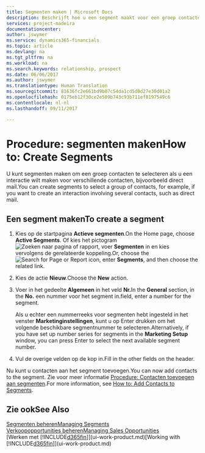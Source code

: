 ```yaml
---
title: Segmenten maken | Microsoft Docs
description: Beschrijft hoe u een segment maakt voor een groep contacten in Financials, bijvoorbeeld om verschillende contacten een direct mail te sturen.
services: project-madeira
documentationcenter: 
author: jswymer
ms.service: dynamics365-financials
ms.topic: article
ms.devlang: na
ms.tgt_pltfrm: na
ms.workload: na
ms.search.keywords: relationship, prospect
ms.date: 06/06/2017
ms.author: jswymer
ms.translationtype: Human Translation
ms.sourcegitcommit: 81636fc2e661bd9b07c54da1cd5d0d27e30d01a2
ms.openlocfilehash: 0175eb12f30ce2e509b743c93b711ef8197549c6
ms.contentlocale: nl-nl
ms.lasthandoff: 09/11/2017

---
```

# <a name="how-to-create-segments"></a><span data-ttu-id="212e6-103">Procedure: segmenten maken</span><span class="sxs-lookup"><span data-stu-id="212e6-103">How to: Create Segments</span></span>
<span data-ttu-id="212e6-104">U kunt segmenten maken om een groep contacten te selecteren als u een interactie wilt maken voor verschillende contacten, bijvoorbeeld direct mail.</span><span class="sxs-lookup"><span data-stu-id="212e6-104">You can create segments to select a group of contacts, for example, if you want to create an interaction involving several contacts, such as direct mail.</span></span>

## <a name="to-create-a-segment"></a><span data-ttu-id="212e6-105">Een segment maken</span><span class="sxs-lookup"><span data-stu-id="212e6-105">To create a segment</span></span>
1. <span data-ttu-id="212e6-106">Kies op de startpagina **Actieve segmenten**.</span><span class="sxs-lookup"><span data-stu-id="212e6-106">On the Home page, choose **Active Segments**.</span></span> <span data-ttu-id="212e6-107">Of kies het pictogram ![Zoeken naar pagina of rapport](media/ui-search/search_small.png "pictogram Zoeken naar pagina of rapport"), voer **Segmenten** in en kies vervolgens de gerelateerde koppeling.</span><span class="sxs-lookup"><span data-stu-id="212e6-107">Or, choose the ![Search for Page or Report](media/ui-search/search_small.png "Search for Page or Report icon") icon, enter **Segments**, and then choose the related link.</span></span>
2. <span data-ttu-id="212e6-108">Kies de actie **Nieuw**.</span><span class="sxs-lookup"><span data-stu-id="212e6-108">Choose the **New** action.</span></span>
3. <span data-ttu-id="212e6-109">Voer in het gedeelte **Algemeen** in het veld **Nr.**</span><span class="sxs-lookup"><span data-stu-id="212e6-109">In the **General** section, in the **No.**</span></span> <span data-ttu-id="212e6-110">een nummer voor het segment in.</span><span class="sxs-lookup"><span data-stu-id="212e6-110">field, enter a number for the segment.</span></span>

    <span data-ttu-id="212e6-111">Als u echter een nummerreeks voor segmenten hebt ingesteld in het venster **Marketinginstellingen**, kunt u op Enter drukken om het volgende beschikbare segmentnummer te selecteren.</span><span class="sxs-lookup"><span data-stu-id="212e6-111">Alternatively, if you have set up number series for segments in the **Marketing Setup** window, you can press Enter to select the next available segment number.</span></span>
4. <span data-ttu-id="212e6-112">Vul de overige velden op de kop in.</span><span class="sxs-lookup"><span data-stu-id="212e6-112">Fill in the other fields on the header.</span></span>

<span data-ttu-id="212e6-113">Nu kunt u contacten aan het segment toevoegen.</span><span class="sxs-lookup"><span data-stu-id="212e6-113">You can now add contacts to the segment.</span></span> <span data-ttu-id="212e6-114">Zie voor meer informatie [Procedure: Contacten toevoegen aan segmenten](marketing-add-contact-segment.md).</span><span class="sxs-lookup"><span data-stu-id="212e6-114">For more information, see [How to: Add Contacts to Segments](marketing-add-contact-segment.md).</span></span>

## <a name="see-also"></a><span data-ttu-id="212e6-115">Zie ook</span><span class="sxs-lookup"><span data-stu-id="212e6-115">See Also</span></span>
[<span data-ttu-id="212e6-116">Segmenten beheren</span><span class="sxs-lookup"><span data-stu-id="212e6-116">Managing Segments</span></span>](marketing-segments.md)  
[<span data-ttu-id="212e6-117">Verkoopopportunities beheren</span><span class="sxs-lookup"><span data-stu-id="212e6-117">Managing Sales Opportunities</span></span>](marketing-manage-sales-opportunities.md)  
<span data-ttu-id="212e6-118">[Werken met [!INCLUDE[d365fin](includes/d365fin_md.md)]](ui-work-product.md)</span><span class="sxs-lookup"><span data-stu-id="212e6-118">[Working with [!INCLUDE[d365fin](includes/d365fin_md.md)]](ui-work-product.md)</span></span>  


